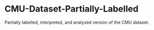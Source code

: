 # CMU-Dataset-Partially-Labelled
Partially labelled, interpreted, and analyzed version of the CMU dataset.
